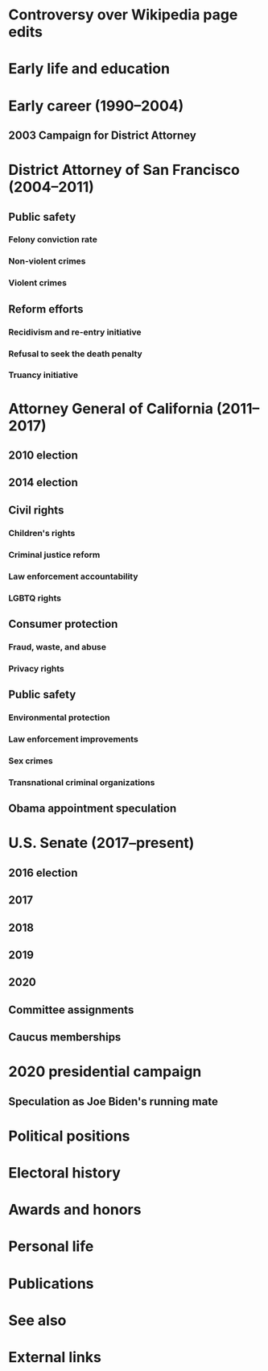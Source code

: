 # 
# Controversy over Wikipedia page edits
# Early life and education
# Early career (1990–2004)
## 2003 Campaign for District Attorney
# District Attorney of San Francisco (2004–2011)
## Public safety
### Felony conviction rate
### Non-violent crimes
### Violent crimes
## Reform efforts
### Recidivism and re-entry initiative
### Refusal to seek the death penalty
### Truancy initiative
# Attorney General of California (2011–2017)
## 2010 election
## 2014 election
## Civil rights
### Children's rights
### Criminal justice reform
### Law enforcement accountability
### LGBTQ rights
## Consumer protection
### Fraud, waste, and abuse
### Privacy rights
## Public safety
### Environmental protection
### Law enforcement improvements
### Sex crimes
### Transnational criminal organizations
## Obama appointment speculation
# U.S. Senate (2017–present)
## 2016 election
## 2017
## 2018
## 2019
## 2020
## Committee assignments
## Caucus memberships
# 2020 presidential campaign
## Speculation as Joe Biden's running mate
# Political positions
# Electoral history
# Awards and honors
# Personal life
# Publications
# See also
# External links